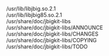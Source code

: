 /usr/lib/libjbig.so.2.1  
/usr/lib/libjbig85.so.2.1  
/usr/share/doc/jbigkit-libs  
/usr/share/doc/jbigkit-libs/ANNOUNCE  
/usr/share/doc/jbigkit-libs/CHANGES  
/usr/share/doc/jbigkit-libs/COPYING  
/usr/share/doc/jbigkit-libs/TODO  
